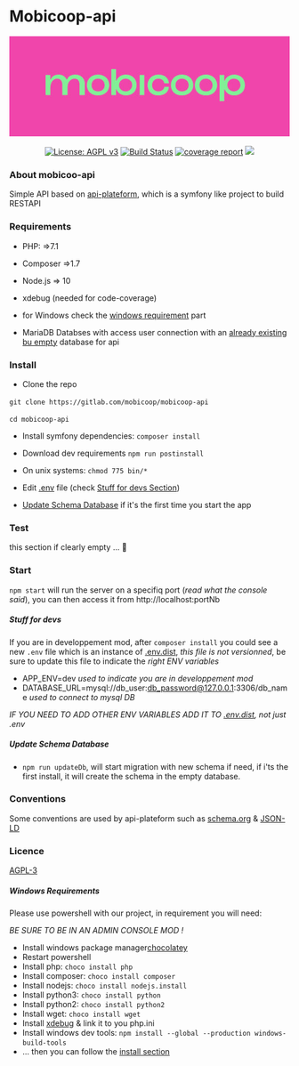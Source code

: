 # Mobicoop-api

![Logo Mobicoop](logo.jpg)



<p align="center">
  <a href="https://www.gnu.org/licenses/agpl-3.0" ><img alt="License: AGPL v3" src="https://img.shields.io/badge/License-AGPL%20v3-blue.svg"/></a>
  <a href="https://gitlab.com/mobicoop/mobicoo-api/-/jobs"><img alt="Build Status" src="https://gitlab.com/mobicoop/mobicoo-api/badges/master/build.svg"></a>
  <a href="https://gitlab.com/covivo/mobicoop/commits/master"><img alt="coverage report" src="https://gitlab.com/covivo/mobicoop/badges/master/coverage.svg" /></a>
  <a href="https://ci.appveyor.com/project/MatthD/mobicoop/branch/master"><img src="https://ci.appveyor.com/api/projects/status/lxrhumbiss1s084h/branch/dev?svg=true"></a>
</p>

### About mobicoo-api

Simple API based on [api-plateform](https://api-platform.com), which is a symfony like project to build RESTAPI


### Requirements

- PHP: =>7.1
- Composer =>1.7
- Node.js => 10
- xdebug (needed for code-coverage)

- for Windows check the [windows requirement](#windows-requirements) part

- MariaDB Databses with access user connection with an [already existing bu empty](https://dev.mysql.com/doc/refman/8.0/en/creating-database.html) database for api

### Install

- Clone the repo

`git clone https://gitlab.com/mobicoop/mobicoop-api`

`cd mobicoop-api`

- Install symfony dependencies: `composer install`

- Download dev requirements `npm run postinstall`

- On unix systems: `chmod 775 bin/*`

- Edit [.env](.env) file (check [Stuff for devs Section](#stuff-for-devs))

- [Update Schema Database](#update-schema-database) if it's the first time you start the app


### Test
 this section if clearly empty ... 🙁

### Start

`npm start` will run the server on a specifiq port (_read what the console said_), you can then access it from http://localhost:portNb


##### Stuff for devs

If you are in developpement mod, after `composer install` you could see a new `.env` file which is an instance of [.env.dist](.env.dist), *this file is not versionned*, be sure to update this file to indicate the *right ENV variables*

- APP_ENV=dev *used to indicate you are in developpement mod*
- DATABASE_URL=mysql://db_user:db_password@127.0.0.1:3306/db_name *used to connect to mysql DB*

*IF YOU NEED TO ADD OTHER ENV VARIABLES ADD IT TO [.env.dist](.env.dist), not just .env*


##### Update Schema Database

- `npm run updateDb`, will start migration with new schema if need, if i'ts the first install, it will create the schema in the empty database.


### Conventions

Some conventions are used by api-plateform such as [schema.org](https://schema.org) & [JSON-LD](https://json-ld.org)


### Licence
[AGPL-3](https://www.gnu.org/licenses/agpl-3.0)


##### Windows Requirements

Please use powershell with our project, in requirement you will need:

*BE SURE TO BE IN AN ADMIN CONSOLE MOD !*

- Install windows package manager[chocolatey](https://chocolatey.org/install)
- Restart powershell
- Install php: `choco install php`
- Install composer: `choco install composer`
- Install nodejs: `choco install nodejs.install`
- Install python3: `choco install python`
- Install python2: `choco install python2`
- Install wget: `choco install wget`
- Install [xdebug](https://burhandodhy.me/2017/08/29/how-to-install-xdebug-on-windows/) & link it to you php.ini 
- Install windows dev tools: `npm install --global --production windows-build-tools`
- ... then you can follow the [install section](#install)
